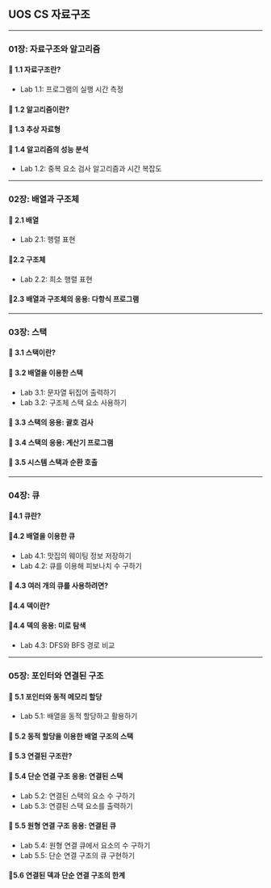 ## UOS CS 자료구조

---

### 01장: 자료구조와 알고리즘

#### 📍 1.1 자료구조란?

- Lab 1.1: 프로그램의 실행 시간 측정

#### 📍 1.2 알고리즘이란?

#### 📍 1.3 추상 자료형

#### 📍 1.4 알고리즘의 성능 분석

- Lab 1.2: 중복 요소 검사 알고리즘과 시간 복잡도

---

### 02장: 배열과 구조체

#### 📍 2.1 배열

- Lab 2.1: 행렬 표현

#### 📍2.2 구조체

- Lab 2.2: 희소 행렬 표현

#### 📍2.3 배열과 구조체의 응용: 다항식 프로그램

---

### 03장: 스택

#### 📍 3.1 스택이란?

#### 📍 3.2 배열을 이용한 스택

- Lab 3.1: 문자열 뒤집어 출력하기
- Lab 3.2: 구조체 스택 요소 사용하기

#### 📍 3.3 스택의 응용: 괄호 검사

#### 📍 3.4 스택의 응용: 계산기 프로그램

#### 📍 3.5 시스템 스택과 순환 호출

---

### 04장: 큐

#### 📍4.1 큐란?

#### 📍4.2 배열을 이용한 큐

- Lab 4.1: 맛집의 웨이팅 정보 저장하기
- Lab 4.2: 큐를 이용해 피보나치 수 구하기

#### 📍 4.3 여러 개의 큐를 사용하려면?

#### 📍4.4 덱이란?

#### 📍4.4 덱의 응용: 미로 탐색

- Lab 4.3: DFS와 BFS 경로 비교

---

### 05장: 포인터와 연결된 구조

#### 📍 5.1 포인터와 동적 메모리 할당

- Lab 5.1: 배열을 동적 할당하고 활용하기

#### 📍 5.2 동적 할당을 이용한 배열 구조의 스택

#### 📍 5.3 연결된 구조란?

#### 📍 5.4 단순 연결 구조 응용: 연결된 스택

- Lab 5.2: 연결된 스택의 요소 수 구하기
- Lab 5.3: 연결된 스택 요소를 출력하기

#### 📍 5.5 원형 연결 구조 응용: 연결된 큐

- Lab 5.4: 원형 연결 큐에서 요소의 수 구하기
- Lab 5.5: 단순 연결 구조의 큐 구현하기

#### 📍5.6 연결된 덱과 단순 연결 구조의 한계
